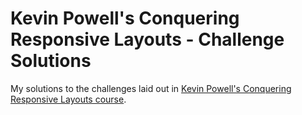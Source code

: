 # Kevin Powell's Conquering Responsive Layouts - Challenge Solutions

My solutions to the challenges laid out in [Kevin Powell's Conquering Responsive Layouts course](https://courses.kevinpowell.co/conquering-responsive-layouts).
